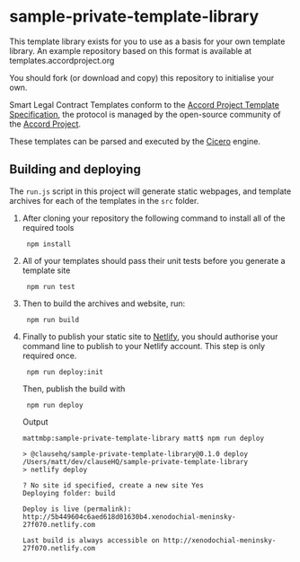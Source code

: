 # sample-private-template-library

This template library exists for you to use as a basis for your own template library. An example repository based on this format is available at templates.accordproject.org

You should fork (or download and copy) this repository to initialise your own.

Smart Legal Contract Templates conform to the [Accord Project Template Specification](https://docs.google.com/document/d/1UacA_r2KGcBA2D4voDgGE8jqid-Uh4Dt09AE-shBKR0), the protocol is managed by the open-source community of the [Accord Project](https://accordproject.org). 

These templates can be parsed and executed by the [Cicero](https://github.com/accordproject/cicero) engine.

## Building and deploying

The `run.js` script in this project will generate static webpages, and template archives for each of the templates in the `src` folder.

1. After cloning your repository the following command to install all of the required tools

        npm install

2. All of your templates should pass their unit tests before you generate a template site

        npm run test

3. Then to build the archives and website, run:

        npm run build

4. Finally to publish your static site to [Netlify](https://netlify.com), you should authorise your command line to publish to your Netlify account. This step is only required once.

        npm run deploy:init
    
    Then, publish the build with

        npm run deploy

    Output
    ```
    mattmbp:sample-private-template-library matt$ npm run deploy

    > @clausehq/sample-private-template-library@0.1.0 deploy /Users/matt/dev/clauseHQ/sample-private-template-library
    > netlify deploy

    ? No site id specified, create a new site Yes
    Deploying folder: build

    Deploy is live (permalink):
    http://5b449604c6aed618d01630b4.xenodochial-meninsky-27f070.netlify.com

    Last build is always accessible on http://xenodochial-meninsky-27f070.netlify.com
    ```
